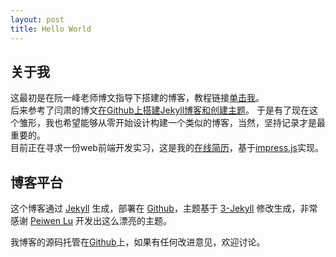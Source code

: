 ```yaml
---
layout: post
title: Hello World
---
```


## 关于我
这最初是在阮一峰老师博文指导下搭建的博客，教程链接<a href="http://www.ruanyifeng.com/blog/2012/08/blogging_with_jekyll.html">单击我</a>。  
后来参考了闫肃的博文[在Github上搭建Jekyll博客和创建主题](http://yansu.org/2014/02/12/how-to-deploy-a-blog-on-github-by-jekyll.html"在Github上搭建Jekyll博客和创建主题")。  
于是有了现在这个雏形，我也希望能够从零开始设计构建一个类似的博客，当然，坚持记录才是最重要的。  
目前正在寻求一份web前端开发实习，这是我的[在线简历](http://byr-gdp.github.io/resume_impress.js)，基于[impress.js](https://github.com/bartaz/impress.js/)实现。


## 博客平台

这个博客通过 [Jekyll](http://jekyllrb.com/) 生成，部署在 [Github](https://pages.github.com)，主题基于 [3-Jekyll](https://github.com/P233/3-Jekyll) 修改生成，非常感谢 [Peiwen Lu](https://github.com/P233) 开发出这么漂亮的主题。

我博客的源码托管在[Github](https://github.com/byr-gdp/byr-gdp.github.io)上，如果有任何改进意见，欢迎讨论。